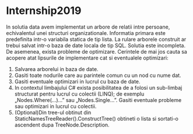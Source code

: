 # Internship2019
In solutia data avem implementat un arbore de relatii intre persoane, echivalentul unei structuri organizationale. Informatia primara este predefinita intr-o variabila statica de tip lista. La rulare arborele construit ar trebui salvat intr-o baza de date locala de tip SQL. Solutia este incompleta. De asemenea, exista probleme de optimizare.
Cerintele de mai jos cauta sa acopere atat lipsurile de implementare cat si eventualele optimizari:
1.	Salvarea arborelui in baza de date.
2.	Gasiti toate nodurile care au parintele comun cu un nod cu nume dat.
3.	Gasiti eventuale optimizari in lucrul cu baza de date.
4.	In contextul limbajului C# exista posibilitatea de a folosi un sub-limbaj structurat pentru lucrul cu colectii (LINQ); de exemplu „Nodes.Where(...)...” sau „Nodes.Single...”. Gasiti eventuale probleme sau optimizari in lucrul cu colectii.
5.  (Optional)Din tree-ul obtinut din StaticNamesTreeReader().ConstructTree() obtineti o lista si sortati-o ascendent dupa TreeNode.Description.